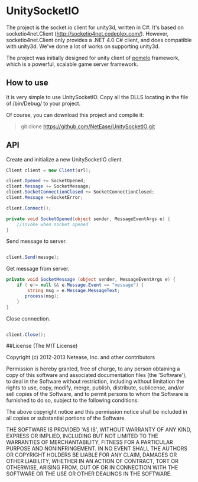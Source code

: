 UnitySocketIO
=============================
The  project is the socket.io client for unity3d, written in C#.
It's based on socketio4net.Client (http://socketio4net.codeplex.com/). However, 
socketio4net.Client only provides a .NET 4.0 C# client, and does compatible with unity3d. 
We've done a lot of works on supporting unity3d.

The project was initially designed for unity client of [pomelo](https://github.com/NetEase/pomelo) 
framework, which is a powerful, scalable game server framework.

## How to use

It is very simple to use UnitySocketIO. Copy all the DLLS locating in the file of /bin/Debug/  to your project.

Of course, you can download this project and compile it:

>git clone  https://github.com/NetEase/UnitySocketIO.git

## API

Create and initialize a new UnitySocketIO client.

```c#
Client client = new Client(url);

client.Opened += SocketOpened;
client.Message += SocketMessage;
client.SocketConnectionClosed += SocketConnectionClosed;
client.Message +=SocketError;

client.Connect();

private void SocketOpened(object sender, MessageEventArgs e) {
    //invoke when socket opened
}

```
Send message to server.

```c#

client.Send(messge);

```
Get message from server.

```c#
private void SocketMessage (object sender, MessageEventArgs e) {
    if ( e!= null && e.Message.Event == "message") {
        string msg = e.Message.MessageText;
       process(msg);
    }
}

```
Close connection.

```c#

client.Close();

```


##License
(The MIT License)

Copyright (c) 2012-2013 Netease, Inc. and other contributors

Permission is hereby granted, free of charge, to any person obtaining a 
copy of this software and associated documentation files (the 'Software'), 
to deal in the Software without restriction, including without limitation
the rights to use, copy, modify, merge, publish, distribute, sublicense, 
and/or sell copies of the Software, and to permit persons to whom the 
Software is furnished to do so, subject to the following conditions:

The above copyright notice and this permission notice shall be included in 
all copies or substantial portions of the Software.

THE SOFTWARE IS PROVIDED 'AS IS', WITHOUT WARRANTY OF ANY KIND, EXPRESS OR IMPLIED, INCLUDING BUT NOT LIMITED TO THE WARRANTIES OF MERCHANTABILITY, FITNESS FOR A PARTICULAR PURPOSE AND NONINFRINGEMENT. IN NO EVENT SHALL THE AUTHORS OR COPYRIGHT HOLDERS BE LIABLE FOR ANY CLAIM, DAMAGES OR OTHER LIABILITY, WHETHER IN AN ACTION OF CONTRACT, TORT OR OTHERWISE, ARISING FROM, OUT OF OR IN CONNECTION WITH THE SOFTWARE OR THE USE OR OTHER DEALINGS IN THE SOFTWARE.

